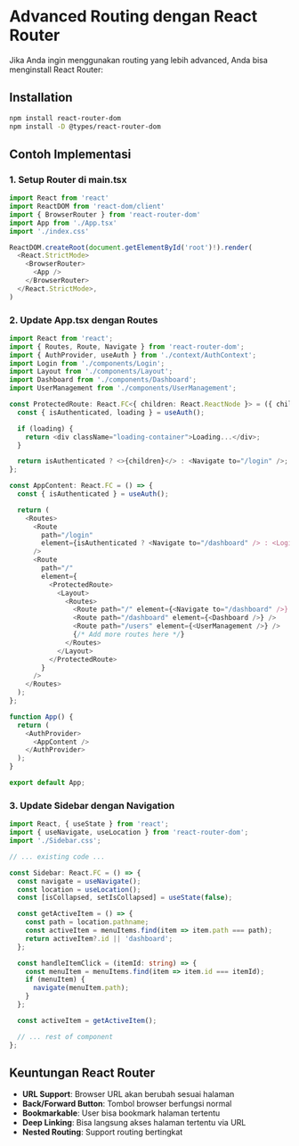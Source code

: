 # Advanced Routing dengan React Router

Jika Anda ingin menggunakan routing yang lebih advanced, Anda bisa menginstall React Router:

## Installation

```bash
npm install react-router-dom
npm install -D @types/react-router-dom
```

## Contoh Implementasi

### 1. Setup Router di main.tsx

```typescript
import React from 'react'
import ReactDOM from 'react-dom/client'
import { BrowserRouter } from 'react-router-dom'
import App from './App.tsx'
import './index.css'

ReactDOM.createRoot(document.getElementById('root')!).render(
  <React.StrictMode>
    <BrowserRouter>
      <App />
    </BrowserRouter>
  </React.StrictMode>,
)
```

### 2. Update App.tsx dengan Routes

```typescript
import React from 'react';
import { Routes, Route, Navigate } from 'react-router-dom';
import { AuthProvider, useAuth } from './context/AuthContext';
import Login from './components/Login';
import Layout from './components/Layout';
import Dashboard from './components/Dashboard';
import UserManagement from './components/UserManagement';

const ProtectedRoute: React.FC<{ children: React.ReactNode }> = ({ children }) => {
  const { isAuthenticated, loading } = useAuth();

  if (loading) {
    return <div className="loading-container">Loading...</div>;
  }

  return isAuthenticated ? <>{children}</> : <Navigate to="/login" />;
};

const AppContent: React.FC = () => {
  const { isAuthenticated } = useAuth();

  return (
    <Routes>
      <Route 
        path="/login" 
        element={isAuthenticated ? <Navigate to="/dashboard" /> : <Login />} 
      />
      <Route 
        path="/" 
        element={
          <ProtectedRoute>
            <Layout>
              <Routes>
                <Route path="/" element={<Navigate to="/dashboard" />} />
                <Route path="/dashboard" element={<Dashboard />} />
                <Route path="/users" element={<UserManagement />} />
                {/* Add more routes here */}
              </Routes>
            </Layout>
          </ProtectedRoute>
        } 
      />
    </Routes>
  );
};

function App() {
  return (
    <AuthProvider>
      <AppContent />
    </AuthProvider>
  );
}

export default App;
```

### 3. Update Sidebar dengan Navigation

```typescript
import React, { useState } from 'react';
import { useNavigate, useLocation } from 'react-router-dom';
import './Sidebar.css';

// ... existing code ...

const Sidebar: React.FC = () => {
  const navigate = useNavigate();
  const location = useLocation();
  const [isCollapsed, setIsCollapsed] = useState(false);

  const getActiveItem = () => {
    const path = location.pathname;
    const activeItem = menuItems.find(item => item.path === path);
    return activeItem?.id || 'dashboard';
  };

  const handleItemClick = (itemId: string) => {
    const menuItem = menuItems.find(item => item.id === itemId);
    if (menuItem) {
      navigate(menuItem.path);
    }
  };

  const activeItem = getActiveItem();

  // ... rest of component
};
```

## Keuntungan React Router

- **URL Support**: Browser URL akan berubah sesuai halaman
- **Back/Forward Button**: Tombol browser berfungsi normal
- **Bookmarkable**: User bisa bookmark halaman tertentu
- **Deep Linking**: Bisa langsung akses halaman tertentu via URL
- **Nested Routing**: Support routing bertingkat